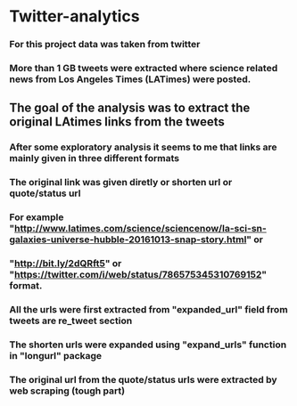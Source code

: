 # Twitter-analytics

### For this project data was taken from twitter 
### More than 1 GB tweets were extracted where science related news from Los Angeles Times (LATimes) were posted.

## The goal of the analysis was to extract the original LAtimes links from the tweets

### After some exploratory analysis it seems to me that links are mainly given in three different formats
### The original link was given diretly or shorten url or quote/status url
### For example "http://www.latimes.com/science/sciencenow/la-sci-sn-galaxies-universe-hubble-20161013-snap-story.html" or 
### "http://bit.ly/2dQRft5" or "https://twitter.com/i/web/status/786575345310769152" format.
### All the urls were first extracted from "expanded_url" field from tweets are re_tweet section
### The shorten urls were expanded using "expand_urls" function in "longurl" package
### The original url from the quote/status urls were extracted by web scraping (tough part) 

